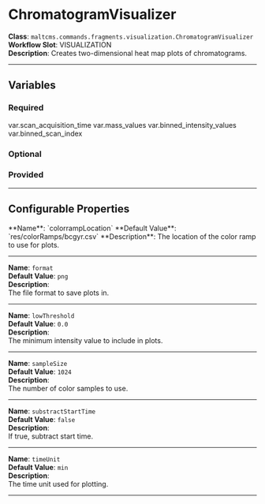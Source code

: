 <h1>ChromatogramVisualizer</h1>

**Class**: `maltcms.commands.fragments.visualization.ChromatogramVisualizer`  
**Workflow Slot**: VISUALIZATION  
**Description**: Creates two-dimensional heat map plots of chromatograms.  

---

<h2>Variables</h2>
<h3>Required</h3>
	var.scan_acquisition_time
	var.mass_values
	var.binned_intensity_values
	var.binned_scan_index

<h3>Optional</h3>

<h3>Provided</h3>


---

<h2>Configurable Properties</h2>
**Name**: `colorrampLocation`  
**Default Value**: `res/colorRamps/bcgyr.csv`  
**Description**:  
The location of the color ramp to use for plots.  

---

**Name**: `format`  
**Default Value**: `png`  
**Description**:  
The file format to save plots in.  

---

**Name**: `lowThreshold`  
**Default Value**: `0.0`  
**Description**:  
The minimum intensity value to include in plots.  

---

**Name**: `sampleSize`  
**Default Value**: `1024`  
**Description**:  
The number of color samples to use.  

---

**Name**: `substractStartTime`  
**Default Value**: `false`  
**Description**:  
If true, subtract start time.  

---

**Name**: `timeUnit`  
**Default Value**: `min`  
**Description**:  
The time unit used for plotting.  

---


